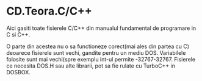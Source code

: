 # CD.Teora.C/C++

Aici gasiti toate fisierele C/C++ din manualul fundamental de programare in C si C++.

O parte din acestea nu o sa functioneze corect(mai ales din partea cu C) deoarece fisierele sunt vechi, gandite pentru un mediu DOS.
Variabilele folosite sunt mai vechi(spre exemplu int-ul permite -32767-32767.
Fisierele ce necesita DOS.H sau alte librarii, pot sa fie rulate cu TurboC++ in DOSBOX.